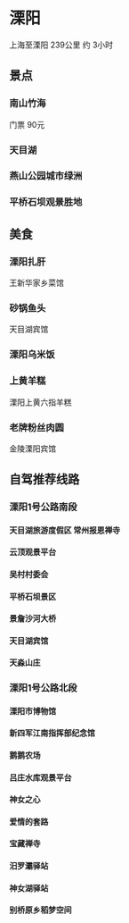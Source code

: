 # 溧阳
上海至溧阳 239公里 约 3小时
## 景点
### 南山竹海
门票 90元
### 天目湖
### 燕山公园城市绿洲
### 平桥石坝观景胜地

## 美食
### 溧阳扎肝
王新华家乡菜馆
### 砂锅鱼头
天目湖宾馆
### 溧阳乌米饭
### 上黄羊糕
溧阳上黄六指羊糕
### 老牌粉丝肉圆
金陵溧阳宾馆

## 自驾推荐线路
### 溧阳1号公路南段
#### 天目湖旅游度假区 常州报恩禅寺
#### 云顶观景平台
#### 吴村村委会
#### 平桥石坝景区
#### 景詹沙河大桥
#### 天目湖宾馆
#### 天淼山庄

### 溧阳1号公路北段
#### 溧阳市博物馆
#### 新四军江南指挥部纪念馆
#### 鹅鹅农场
#### 吕庄水库观景平台
#### 神女之心
#### 爱情的套路
#### 宝藏禅寺
#### 汨罗灞驿站
#### 神女湖驿站
#### 别桥原乡稻梦空间











